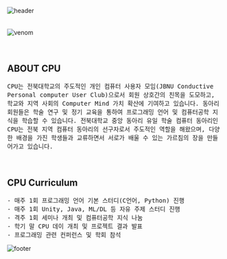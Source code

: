 
![header](https://capsule-render.vercel.app/api?type=waving&color=457D58&height=200&fontSize=90&fontColor=ffffff)
<br/>
<br/>
<br/>
![venom](https://capsule-render.vercel.app/api?type=venom&height=200&text=JBNU%20CPU&fontSize=70&color=0:457D58,100:588beb&stroke=457D58)
<br/>
<br/>
<br/>
## ABOUT CPU
<p align="left">
  <samp> CPU는 전북대학교의 주도적인 개인 컴퓨터 사용자 모임(JBNU Conductive Personal computer User Club)으로서 회원 상호간의 친목을 도모하고, 학교와 지역 사회의 Computer Mind 가치 확산에 기여하고 있습니다. 동아리 회원들은 학술 연구 및 정기 교육을 통하여 프로그래밍 언어 및 컴퓨터공학 지식을 학습할 수 있습니다. 전북대학교 중앙 동아리 유일 학술 컴퓨터 동아리인 CPU는 전북 지역 컴퓨터 동아리의 선구자로서 주도적인 역할을 해왔으며, 다양한 배경을 가진 학생들과 교류하면서 서로가 배울 수 있는 가르침의 장을 만들어가고 있습니다.
  </samp>
<br/>
<br/>  
<br/>

## CPU Curriculum
<p align="left">
  <samp>
     - 매주 1회 프로그래밍 언어 기본 스터디(C언어, Python) 진행
<br/>  
     - 매주 1회 Unity, Java, ML/DL 등 자유 주제 스터디 진행
<br/>  
     - 격주 1회 세미나 개최 및 컴퓨터공학 지식 나눔
<br/>  
     - 학기 말 CPU 데이 개최 및 프로젝트 결과 발표
<br/>  
     - 프로그래밍 관련 컨퍼런스 및 학회 참석
<br/>
  </samp>
 

![footer](https://capsule-render.vercel.app/api?section=footer&type=waving&color=457D58)
